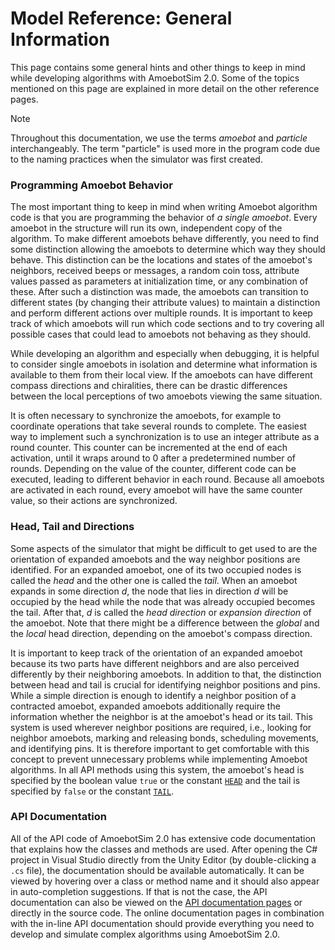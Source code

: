 # Model Reference: General Information

This page contains some general hints and other things to keep in mind while developing algorithms with AmoebotSim 2.0.
Some of the topics mentioned on this page are explained in more detail on the other reference pages.

> [!NOTE]
> Throughout this documentation, we use the terms *amoebot* and *particle* interchangeably.
> The term "particle" is used more in the program code due to the naming practices when the simulator was first created.


### Programming Amoebot Behavior

The most important thing to keep in mind when writing Amoebot algorithm code is that you are programming the behavior of *a single amoebot*.
Every amoebot in the structure will run its own, independent copy of the algorithm.
To make different amoebots behave differently, you need to find some distinction allowing the amoebots to determine which way they should behave.
This distinction can be the locations and states of the amoebot's neighbors, received beeps or messages, a random coin toss, attribute values passed as parameters at initialization time, or any combination of these.
After such a distinction was made, the amoebots can transition to different states (by changing their attribute values) to maintain a distinction and perform different actions over multiple rounds.
It is important to keep track of which amoebots will run which code sections and to try covering all possible cases that could lead to amoebots not behaving as they should.

While developing an algorithm and especially when debugging, it is helpful to consider single amoebots in isolation and determine what information is available to them from their local view.
If the amoebots can have different compass directions and chiralities, there can be drastic differences between the local perceptions of two amoebots viewing the same situation.

It is often necessary to synchronize the amoebots, for example to coordinate operations that take several rounds to complete.
The easiest way to implement such a synchronization is to use an integer attribute as a round counter.
This counter can be incremented at the end of each activation, until it wraps around to $0$ after a predetermined number of rounds.
Depending on the value of the counter, different code can be executed, leading to different behavior in each round.
Because all amoebots are activated in each round, every amoebot will have the same counter value, so their actions are synchronized.


### Head, Tail and Directions

Some aspects of the simulator that might be difficult to get used to are the orientation of expanded amoebots and the way neighbor positions are identified.
For an expanded amoebot, one of its two occupied nodes is called the *head* and the other one is called the *tail*.
When an amoebot expands in some direction $d$, the node that lies in direction $d$ will be occupied by the head while the node that was already occupied becomes the tail.
After that, $d$ is called the *head direction* or *expansion direction* of the amoebot.
Note that there might be a difference between the *global* and the *local* head direction, depending on the amoebot's compass direction.

It is important to keep track of the orientation of an expanded amoebot because its two parts have different neighbors and are also perceived differently by their neighboring amoebots.
In addition to that, the distinction between head and tail is crucial for identifying neighbor positions and pins.
While a simple direction is enough to identify a neighbor position of a contracted amoebot, expanded amoebots additionally require the information whether the neighbor is at the amoebot's head or its tail.
This system is used wherever neighbor positions are required, i.e., looking for neighbor amoebots, marking and releasing bonds, scheduling movements, and identifying pins.
It is therefore important to get comfortable with this concept to prevent unnecessary problems while implementing Amoebot algorithms.
In all API methods using this system, the amoebot's head is specified by the boolean value `true` or the constant [`HEAD`][1] and the tail is specified by `false` or the constant [`TAIL`][2].


### API Documentation

All of the API code of AmoebotSim 2.0 has extensive code documentation that explains how the classes and methods are used.
After opening the C# project in Visual Studio directly from the Unity Editor (by double-clicking a `.cs` file), the documentation should be available automatically.
It can be viewed by hovering over a class or method name and it should also appear in auto-completion suggestions.
If that is not the case, the API documentation can also be viewed on the [API documentation pages](~/api/index.md) or directly in the source code.
The online documentation pages in combination with the in-line API documentation should provide everything you need to develop and simulate complex algorithms using AmoebotSim 2.0.



[1]: xref:AS2.Constants.HEAD
[2]: xref:AS2.Constants.TAIL
